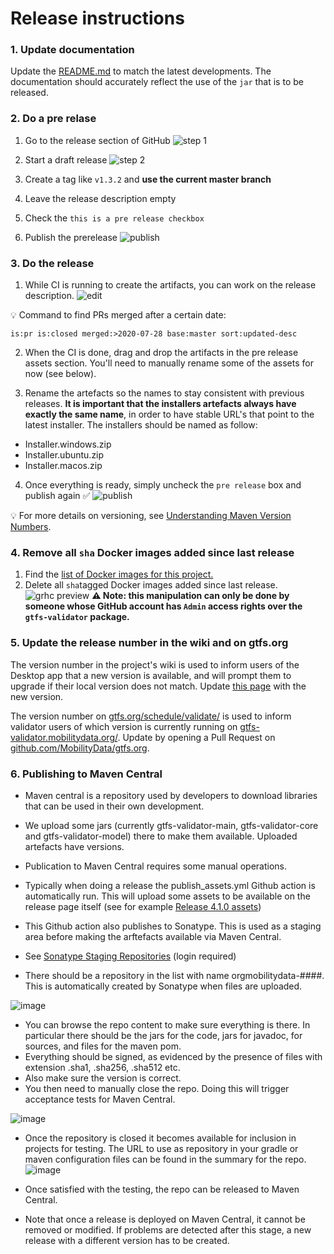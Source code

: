 # Release instructions
### 1. Update documentation
Update the [README.md](/README.md) to match the latest developments. The documentation should accurately reflect the use of the `jar` that is to be released. 

### 2. Do a pre relase
1. Go to the release section of GitHub ![step 1](https://user-images.githubusercontent.com/35747326/99820876-567dd600-2b1f-11eb-87d2-eef132b3016a.png)

1. Start a draft release ![step 2](https://user-images.githubusercontent.com/35747326/99822107-ce003500-2b20-11eb-9364-6dc8356e1276.png)
1. Create a tag like `v1.3.2` and **use the current master branch**
1. Leave the release description empty
1. Check the `this is a pre release checkbox`
1. Publish the prerelease
![publish](https://user-images.githubusercontent.com/35747326/99821598-3ef31d00-2b20-11eb-9f5e-26f6583ad6c9.png)

### 3. Do the release
1. While CI is running to create the artifacts, you can work on the release description. ![edit](https://user-images.githubusercontent.com/35747326/99821184-ba080380-2b1f-11eb-8efe-57be80a0bd29.png)


💡 Command to find PRs merged after a certain date:
```
is:pr is:closed merged:>2020-07-28 base:master sort:updated-desc 
```
2. When the CI is done, drag and drop the artifacts in the pre release assets section. You'll need to manually rename some of the assets for now (see below).

3. Rename the artefacts so the names to stay consistent with previous releases. **It is important that the installers artefacts always have exactly the same name**, in order to have stable URL's that point to the latest installer. The installers should be named as follow:
- Installer.windows.zip
- Installer.ubuntu.zip
- Installer.macos.zip

4. Once everything is ready, simply uncheck the `pre release` box and publish again ✅
![publish](https://user-images.githubusercontent.com/35747326/99821105-99d84480-2b1f-11eb-9661-493966904a11.png)

💡 For more details on versioning, see [Understanding Maven Version Numbers](https://docs.oracle.com/middleware/1212/core/MAVEN/maven_version.htm#MAVEN8855).

### 4. Remove all `sha` Docker images added since last release
1. Find the [list of Docker images for this project.](https://github.com/orgs/MobilityData/packages/container/gtfs-validator/versions)
1. Delete all `sha`tagged Docker images added since last release.
![grhc preview](https://user-images.githubusercontent.com/35747326/100006687-e1b5d080-2d98-11eb-846d-af12fbd7ca9f.png)
**⚠️ Note: this manipulation can only be done by someone whose GitHub account has `Admin` access rights over the `gtfs-validator` package.** 

### 5. Update the release number in the wiki and on gtfs.org
The version number in the project's wiki is used to inform users of the Desktop app that a new version is available, and will prompt them to upgrade if their local version does not match.
Update [this page](https://github.com/MobilityData/gtfs-validator/wiki/Current-Version) with the new version.

The version number on [gtfs.org/schedule/validate/](https://gtfs.org/schedule/validate/) is used to inform validator users of which version is currently running on [gtfs-validator.mobilitydata.org/](https://gtfs-validator.mobilitydata.org/). Update by opening a Pull Request on [github.com/MobilityData/gtfs.org](https://github.com/MobilityData/gtfs.org).

### 6. Publishing to Maven Central
* Maven central is a repository used by developers to download libraries that can be used in their own development.
* We upload some jars (currently gtfs-validator-main, gtfs-validator-core and gtfs-validator-model) there to make them available.
Uploaded artefacts have versions.
* Publication to Maven Central requires some manual operations.

* Typically when doing a release the publish_assets.yml Github action is automatically run. 
This will upload some assets
to be available on the release page itself (see for example [Release 4.1.0 assets](https://github.com/MobilityData/gtfs-validator/releases/tag/v4.1.0#:~:text=7%20other%20contributors-,Assets,-6))


* This Github action also publishes to Sonatype. This is used as a staging area before making the arftefacts available via Maven Central. 
* See [Sonatype Staging Repositories](https://s01.oss.sonatype.org/#stagingRepositories) (login required)
* There should be a repository in the list with name orgmobilitydata-####. This is automatically created by Sonatype when files are uploaded.

![image](https://github.com/MobilityData/gtfs-validator/assets/106176106/f08a24ec-addb-4d63-840d-24297c505822)


* You can browse the repo content to make sure everything is there. In particular there should be the jars for the code, jars for javadoc, for sources, and files for the maven pom. 
* Everything should be signed, as evidenced by the presence of files with extension .sha1, .sha256, .sha512 etc.
* Also make sure the version is correct.
* You then need to manually close the repo. Doing this will trigger acceptance tests for Maven Central.

![image](https://github.com/MobilityData/gtfs-validator/assets/106176106/1d8916c6-a640-43cf-9658-82193d127b1d)

* Once the repository is closed it becomes available for inclusion in projects for testing. The URL to use as repository in your gradle or maven configuration files can be found in the summary for the repo.
![image](https://github.com/MobilityData/gtfs-validator/assets/106176106/c809c1ca-67d7-4c45-bfa5-47441e163d2f)

* Once satisfied with the testing, the repo can be released to Maven Central.
* Note that once a release is deployed on Maven Central, it cannot be removed or modified. If problems are detected after this stage, a new release with a different version has to be created.
